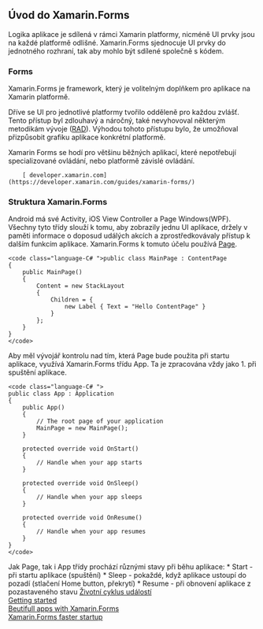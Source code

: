 ## Úvod do Xamarin.Forms

 Logika aplikace je sdílená v rámci Xamarin platformy, nicméně UI prvky jsou na každé platformě odlišné. Xamarin.Forms sjednocuje UI prvky do jednotného rozhraní, tak aby mohlo být sdílené společně s kódem. 

### Forms

 Xamarin.Forms je framework, který je volitelným doplňkem pro aplikace na Xamarin platformě. 

 Dříve se UI pro jednotlivé platformy tvořilo odděleně pro každou zvlášť. Tento přístup byl zdlouhavý a náročný, také nevyhovoval některým metodikám vývoje ([RAD](https://en.wikipedia.org/wiki/Rapid_application_development)). Výhodou tohoto přístupu bylo, že umožňoval přizpůsobit grafiku aplikace konkrétní platformě. 

 Xamarin Forms se hodí pro většinu běžných aplikací, které nepotřebují specializované ovládání, nebo platformě závislé ovládání. 

		[ developer.xamarin.com](https://developer.xamarin.com/guides/xamarin-forms/)

### Struktura Xamarin.Forms

 Android má své Activity, iOS View Controller a Page Windows(WPF). Všechny tyto třídy slouží k tomu, aby zobrazily jednu UI aplikace, držely v paměti informace o doposud událých akcích a zprostředkovávaly přístup k dalším funkcím aplikace. Xamarin.Forms k tomuto účelu používá [Page](https://developer.xamarin.com/guides/xamarin-forms/controls/pages/). 

    <code class="language-C# ">public class MainPage : ContentPage
    {
        public MainPage()
        {
            Content = new StackLayout
            {
                Children = {
                    new Label { Text = "Hello ContentPage" }
                }
            };
        }
    }
    </code>

 Aby měl vývojář kontrolu nad tím, která Page bude použita při startu aplikace, využívá Xamarin.Forms třídu App. Ta je zpracována vždy jako 1. při spuštění aplikace. 

    <code class="language-C# ">
    public class App : Application
    {
        public App()
        {
            // The root page of your application
            MainPage = new MainPage();
        }

        protected override void OnStart()
        {
            // Handle when your app starts
        }

        protected override void OnSleep()
        {
            // Handle when your app sleeps
        }

        protected override void OnResume()
        {
            // Handle when your app resumes
        }
    }
    </code>

 Jak Page, tak i App třídy prochází různými stavy při běhu aplikace: * Start - při startu aplikace (spuštění) * Sleep - pokaždé, když aplikace ustoupí do pozadí (stlačení Home button, překrytí) * Resume - při obnovení aplikace z pozastaveného stavu [Životní cyklus událostí](https://developer.xamarin.com/guides/xamarin-forms/working-with/app-lifecycle/)   
 [ Getting started ](https://developer.xamarin.com/guides/xamarin-forms/getting-started/introduction-to-xamarin-forms/)   
 [ Beutifull apps with Xamarin.Forms ](http://www.rarelyimpossible.com/blog/2016/9/26/building-beautiful-apps-with-xamarin-forms)   
 [Xamarin.Forms faster startup](https://blog.xamarin.com/5-ways-boost-xamarin-forms-app-startup-time/?utm_medium=social&utm_campaign=blog&utm_source=facebook&utm_content=top-5-reduce-xamarinforms-startup) 